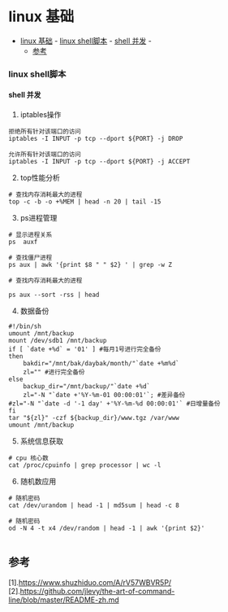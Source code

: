 # linux 基础
<!-- TOC -->

- [linux 基础](#linux-基础)
        - [linux  shell脚本](#linux--shell脚本)
            - [shell 并发](#shell-并发)
        - [](#)
    - [参考](#参考)

<!-- /TOC -->
### linux  shell脚本
#### shell 并发

1. iptables操作
```
拒绝所有针对该端口的访问
iptables -I INPUT -p tcp --dport ${PORT} -j DROP 

允许所有针对该端口的访问
iptables -I INPUT -p tcp --dport ${PORT} -j ACCEPT
```

2. top性能分析
```
# 查找内存消耗最⼤的进程
top -c -b -o +%MEM | head -n 20 | tail -15 

```

3. ps进程管理

```
# 显示进程关系
ps  auxf 

# 查找僵尸进程
ps aux | awk '{print $8 " " $2} ' | grep -w Z

# 查找内存消耗最大的进程

ps aux --sort -rss | head
```
4. 数据备份
```
#!/bin/sh
umount /mnt/backup
mount /dev/sdb1 /mnt/backup
if [ `date +%d` = '01' ] #每⽉1号进⾏完全备份
then
    bakdir="/mnt/bak/daybak/month/"`date +%m%d`
    zl="" #进⾏完全备份
else
    backup_dir="/mnt/backup/"`date +%d`
    zl="-N "`date +'%Y-%m-01 00:00:01'`; #差异备份
#zl="-N "`date -d '-1 day' +'%Y-%m-%d 00:00:01'` #⽇增量备份
fi
tar "${zl}" -czf ${backup_dir}/www.tgz /var/www
umount /mnt/backup
```

5. 系统信息获取
```
# cpu 核心数
cat /proc/cpuinfo | grep processor | wc -l

```

6. 随机数应用
```
# 随机密码
cat /dev/urandom | head -1 | md5sum | head -c 8

# 随机密码
od -N 4 -t x4 /dev/random | head -1 | awk '{print $2}'


```

### 


## 参考
[1].https://www.shuzhiduo.com/A/rV57WBVR5P/
[2].https://github.com/jlevy/the-art-of-command-line/blob/master/README-zh.md